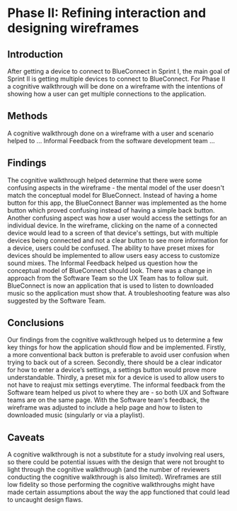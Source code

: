 # Phase II: Refining interaction and designing wireframes

## Introduction

After getting a device to connect to BlueConnect in Sprint I, the main goal of Sprint II is getting multiple devices to connect to BlueConnect. For Phase II a cognitive walkthrough will be done on a wireframe with the intentions of showing how a user can get multiple connections to the application.

## Methods

A cognitive walkthrough done on a wireframe with a user and scenario helped to ...
Informal Feedback from the software development team ...  

## Findings

The cognitive walkthrough helped determine that there were some confusing aspects in the wireframe - the mental model of the user doesn't match the conceptual model for BlueConnect. Instead of having a home button for this app, the BlueConnect Banner was implemented as the home button which proved confusing instead of having a simple back button. Another confusing aspect was how a user would access the settings for an individual device. In the wireframe, clicking on the name of a connected device would lead to a screen of that device's settings, but with multiple devices being connected and not a clear button to see more information for a device, users could be confused. The ability to have preset mixes for devices should be implemented to allow users easy access to customize sound mixes. The Informal Feedback helped us question how the conceptual model of BlueConnect should look. There was a change in approach from the Software Team so the UX Team has to follow suit. BlueConnect is now an application that is used to listen to downloaded music so the application must show that. A troubleshooting feature was also suggested by the Software Team.

## Conclusions

Our findings from the cognitive walkthrough helped us to determine a few key things for how the application should flow and be implemented.  Firstly, a more conventional back button is preferable to avoid user confusion when trying to back out of a screen.  Secondly, there should be a clear indicator for how to enter a device’s settings, a settings button would prove more understandable. Thirdly, a preset mix for a device is used to allow users to not have to reajust mix settings everytime. The informal feedback from the Software team helped us pivot to where they are - so both UX and Software teams are on the same page. With the Software team's feedback, the wireframe was adjusted to include a help page and how to listen to downloaded music (singularly or via a playlist).

## Caveats

A cognitive walkthrough is not a substitute for a study involving real users, so there could be potential issues with the design that were not brought to light through the cognitive walkthrough (and the number of reviewers conducting the cognitive walkthrough is also limited). Wireframes are still low fidelity so those performing the cognitive walkthroughs might have made certain assumptions about the way the app functioned that could lead to uncaught design flaws. 
